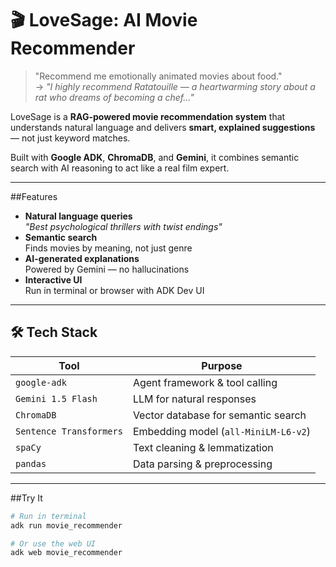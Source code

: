 # 🎬 LoveSage: AI Movie Recommender

> "Recommend me emotionally animated movies about food."  
> → *"I highly recommend Ratatouille — a heartwarming story about a rat who dreams of becoming a chef..."*

LoveSage is a **RAG-powered movie recommendation system** that understands natural language and delivers **smart, explained suggestions** — not just keyword matches.

Built with **Google ADK**, **ChromaDB**, and **Gemini**, it combines semantic search with AI reasoning to act like a real film expert.

---

##Features

- **Natural language queries**  
  _"Best psychological thrillers with twist endings"_
- **Semantic search**  
  Finds movies by meaning, not just genre
- **AI-generated explanations**  
  Powered by Gemini — no hallucinations
- **Interactive UI**  
  Run in terminal or browser with ADK Dev UI

---

## 🛠 Tech Stack

| Tool | Purpose |
|------|--------|
| `google-adk` | Agent framework & tool calling |
| `Gemini 1.5 Flash` | LLM for natural responses |
| `ChromaDB` | Vector database for semantic search |
| `Sentence Transformers` | Embedding model (`all-MiniLM-L6-v2`) |
| `spaCy` | Text cleaning & lemmatization |
| `pandas` | Data parsing & preprocessing |

---

##Try It

```bash
# Run in terminal
adk run movie_recommender

# Or use the web UI
adk web movie_recommender
